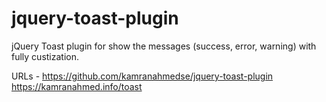 # jquery-toast-plugin

jQuery Toast plugin for show the messages (success, error, warning) with fully custization.

URLs - 
https://github.com/kamranahmedse/jquery-toast-plugin
https://kamranahmed.info/toast
 
